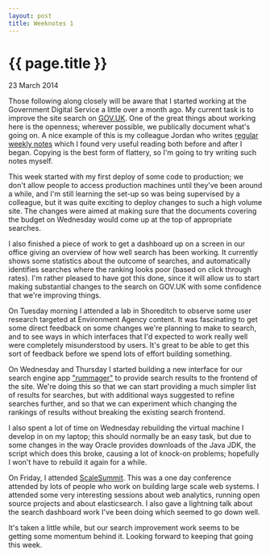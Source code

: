 ```yaml
---
layout: post
title: Weeknotes 1
---
```


{{ page.title }}
================

<p class="meta">23 March 2014<p>

Those following along closely will be aware that I started working at the
Government Digital Service a little over a month ago.  My current task is to
improve the site search on [GOV.UK](http://www.gov.uk/).  One of the great
things about working here is the openness; wherever possible, we publically
document what's going on.  A nice example of this is my colleague Jordan who
writes [regular weekly
notes](http://probablyisjordan.tumblr.com/post/80271110667/week-fifty-six)
which I found very useful reading both before and after I began.  Copying is
the best form of flattery, so I'm going to try writing such notes myself.

This week started with my first deploy of some code to production; we don't
allow people to access production machines until they've been around a while,
and I'm still learning the set-up so was being supervised by a colleague, but
it was quite exciting to deploy changes to such a high volume site.  The
changes were aimed at making sure that the documents covering the budget on
Wednesday would come up at the top of appropriate searches.

I also finished a piece of work to get a dashboard up on a screen in our office
giving an overview of how well search has been working.  It currently shows
some statistics about the outcome of searches, and automatically identifies
searches where the ranking looks poor (based on click through rates).  I'm
rather pleased to have got this done, since it will allow us to start making
substantial changes to the search on GOV.UK with some confidence that we're
improving things.

On Tuesday morning I attended a lab in Shoreditch to observe some user research
targeted at Environment Agency content.  It was fascinating to get some direct
feedback on some changes we're planning to make to search, and to see ways in
which interfaces that I'd expected to work really well were completely
misunderstood by users.  It's great to be able to get this sort of feedback
before we spend lots of effort building something.

On Wednesday and Thursday I started building a new interface for our search
engine app ["rummager"](https://github.com/alphagov/rummager) to provide search
results to the frontend of the site.  We're doing this so that we can start
providing a much simpler list of results for searches, but with additional ways
suggested to refine searches further, and so that we can experiment which
changing the rankings of results without breaking the existing search frontend.

I also spent a lot of time on Wednesday rebuilding the virtual machine I
develop in on my laptop; this should normally be an easy task, but due to some
changes in the way Oracle provides downloads of the Java JDK, the script which
does this broke, causing a lot of knock-on problems; hopefully I won't have to
rebuild it again for a while.

On Friday, I attended [ScaleSummit](http://scalesummit.org/).  This was a one
day conference attended by lots of people who work on building large scale web
systems.  I attended some very interesting sessions about web analytics,
running open source projects and about elasticsearch.  I also gave a lightning
talk about the search dashboard work I've been doing which seemed to go down
well.

It's taken a little while, but our search improvement work seems to be getting
some momentum behind it.  Looking forward to keeping that going this week.
